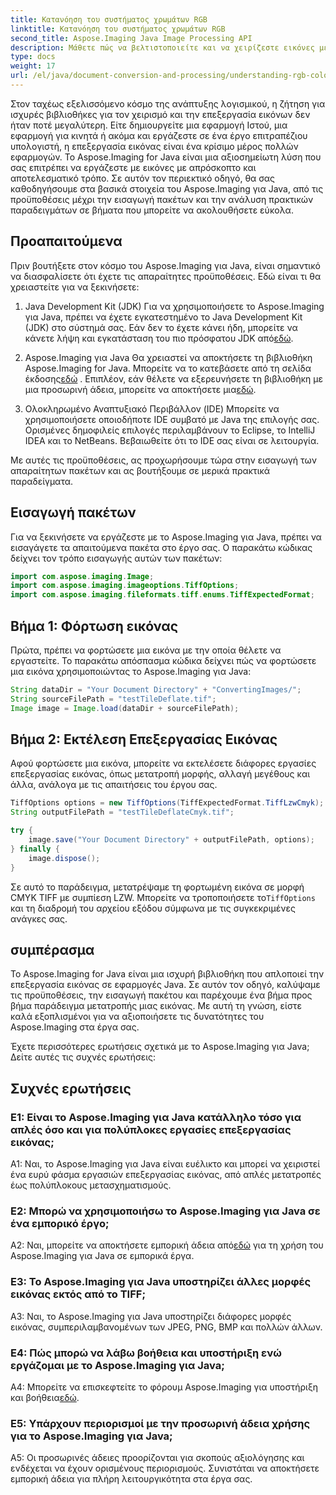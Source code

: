 ```yaml
---
title: Κατανόηση του συστήματος χρωμάτων RGB
linktitle: Κατανόηση του συστήματος χρωμάτων RGB
second_title: Aspose.Imaging Java Image Processing API
description: Μάθετε πώς να βελτιστοποιείτε και να χειρίζεστε εικόνες με το Aspose.Imaging για Java. Ξεκινήστε με τον βήμα προς βήμα οδηγό μας.
type: docs
weight: 17
url: /el/java/document-conversion-and-processing/understanding-rgb-color-system/
---
```

Στον ταχέως εξελισσόμενο κόσμο της ανάπτυξης λογισμικού, η ζήτηση για ισχυρές βιβλιοθήκες για τον χειρισμό και την επεξεργασία εικόνων δεν ήταν ποτέ μεγαλύτερη. Είτε δημιουργείτε μια εφαρμογή Ιστού, μια εφαρμογή για κινητά ή ακόμα και εργάζεστε σε ένα έργο επιτραπέζιου υπολογιστή, η επεξεργασία εικόνας είναι ένα κρίσιμο μέρος πολλών εφαρμογών. Το Aspose.Imaging for Java είναι μια αξιοσημείωτη λύση που σας επιτρέπει να εργάζεστε με εικόνες με απρόσκοπτο και αποτελεσματικό τρόπο. Σε αυτόν τον περιεκτικό οδηγό, θα σας καθοδηγήσουμε στα βασικά στοιχεία του Aspose.Imaging για Java, από τις προϋποθέσεις μέχρι την εισαγωγή πακέτων και την ανάλυση πρακτικών παραδειγμάτων σε βήματα που μπορείτε να ακολουθήσετε εύκολα.

## Προαπαιτούμενα

Πριν βουτήξετε στον κόσμο του Aspose.Imaging για Java, είναι σημαντικό να διασφαλίσετε ότι έχετε τις απαραίτητες προϋποθέσεις. Εδώ είναι τι θα χρειαστείτε για να ξεκινήσετε:

1. Java Development Kit (JDK)
 Για να χρησιμοποιήσετε το Aspose.Imaging για Java, πρέπει να έχετε εγκατεστημένο το Java Development Kit (JDK) στο σύστημά σας. Εάν δεν το έχετε κάνει ήδη, μπορείτε να κάνετε λήψη και εγκατάσταση του πιο πρόσφατου JDK από[εδώ](https://www.oracle.com/java/technologies/javase-downloads).

2. Aspose.Imaging για Java
 Θα χρειαστεί να αποκτήσετε τη βιβλιοθήκη Aspose.Imaging for Java. Μπορείτε να το κατεβάσετε από τη σελίδα έκδοσης[εδώ](https://releases.aspose.com/imaging/java/) . Επιπλέον, εάν θέλετε να εξερευνήσετε τη βιβλιοθήκη με μια προσωρινή άδεια, μπορείτε να αποκτήσετε μια[εδώ](https://purchase.aspose.com/temporary-license/).

3. Ολοκληρωμένο Αναπτυξιακό Περιβάλλον (IDE)
Μπορείτε να χρησιμοποιήσετε οποιοδήποτε IDE συμβατό με Java της επιλογής σας. Ορισμένες δημοφιλείς επιλογές περιλαμβάνουν το Eclipse, το IntelliJ IDEA και το NetBeans. Βεβαιωθείτε ότι το IDE σας είναι σε λειτουργία.

Με αυτές τις προϋποθέσεις, ας προχωρήσουμε τώρα στην εισαγωγή των απαραίτητων πακέτων και ας βουτήξουμε σε μερικά πρακτικά παραδείγματα.

## Εισαγωγή πακέτων

Για να ξεκινήσετε να εργάζεστε με το Aspose.Imaging για Java, πρέπει να εισαγάγετε τα απαιτούμενα πακέτα στο έργο σας. Ο παρακάτω κώδικας δείχνει τον τρόπο εισαγωγής αυτών των πακέτων:

```java
import com.aspose.imaging.Image;
import com.aspose.imaging.imageoptions.TiffOptions;
import com.aspose.imaging.fileformats.tiff.enums.TiffExpectedFormat;
```

## Βήμα 1: Φόρτωση εικόνας

Πρώτα, πρέπει να φορτώσετε μια εικόνα με την οποία θέλετε να εργαστείτε. Το παρακάτω απόσπασμα κώδικα δείχνει πώς να φορτώσετε μια εικόνα χρησιμοποιώντας το Aspose.Imaging για Java:

```java
String dataDir = "Your Document Directory" + "ConvertingImages/";
String sourceFilePath = "testTileDeflate.tif";
Image image = Image.load(dataDir + sourceFilePath);
```

## Βήμα 2: Εκτέλεση Επεξεργασίας Εικόνας

Αφού φορτώσετε μια εικόνα, μπορείτε να εκτελέσετε διάφορες εργασίες επεξεργασίας εικόνας, όπως μετατροπή μορφής, αλλαγή μεγέθους και άλλα, ανάλογα με τις απαιτήσεις του έργου σας.

```java
TiffOptions options = new TiffOptions(TiffExpectedFormat.TiffLzwCmyk);
String outputFilePath = "testTileDeflateCmyk.tif";

try {
    image.save("Your Document Directory" + outputFilePath, options);
} finally {
    image.dispose();
}
```

 Σε αυτό το παράδειγμα, μετατρέψαμε τη φορτωμένη εικόνα σε μορφή CMYK TIFF με συμπίεση LZW. Μπορείτε να τροποποιήσετε το`TiffOptions` και τη διαδρομή του αρχείου εξόδου σύμφωνα με τις συγκεκριμένες ανάγκες σας.

## συμπέρασμα

Το Aspose.Imaging for Java είναι μια ισχυρή βιβλιοθήκη που απλοποιεί την επεξεργασία εικόνας σε εφαρμογές Java. Σε αυτόν τον οδηγό, καλύψαμε τις προϋποθέσεις, την εισαγωγή πακέτου και παρέχουμε ένα βήμα προς βήμα παράδειγμα μετατροπής μιας εικόνας. Με αυτή τη γνώση, είστε καλά εξοπλισμένοι για να αξιοποιήσετε τις δυνατότητες του Aspose.Imaging στα έργα σας.

Έχετε περισσότερες ερωτήσεις σχετικά με το Aspose.Imaging για Java; Δείτε αυτές τις συχνές ερωτήσεις:

## Συχνές ερωτήσεις

### Ε1: Είναι το Aspose.Imaging για Java κατάλληλο τόσο για απλές όσο και για πολύπλοκες εργασίες επεξεργασίας εικόνας;

A1: Ναι, το Aspose.Imaging για Java είναι ευέλικτο και μπορεί να χειριστεί ένα ευρύ φάσμα εργασιών επεξεργασίας εικόνας, από απλές μετατροπές έως πολύπλοκους μετασχηματισμούς.

### Ε2: Μπορώ να χρησιμοποιήσω το Aspose.Imaging για Java σε ένα εμπορικό έργο;

 A2: Ναι, μπορείτε να αποκτήσετε εμπορική άδεια από[εδώ](https://purchase.aspose.com/buy) για τη χρήση του Aspose.Imaging για Java σε εμπορικά έργα.

### Ε3: Το Aspose.Imaging για Java υποστηρίζει άλλες μορφές εικόνας εκτός από το TIFF;

A3: Ναι, το Aspose.Imaging για Java υποστηρίζει διάφορες μορφές εικόνας, συμπεριλαμβανομένων των JPEG, PNG, BMP και πολλών άλλων.

### Ε4: Πώς μπορώ να λάβω βοήθεια και υποστήριξη ενώ εργάζομαι με το Aspose.Imaging για Java;

 A4: Μπορείτε να επισκεφτείτε το φόρουμ Aspose.Imaging για υποστήριξη και βοήθεια[εδώ](https://forum.aspose.com/).

### Ε5: Υπάρχουν περιορισμοί με την προσωρινή άδεια χρήσης για το Aspose.Imaging για Java;

A5: Οι προσωρινές άδειες προορίζονται για σκοπούς αξιολόγησης και ενδέχεται να έχουν ορισμένους περιορισμούς. Συνιστάται να αποκτήσετε εμπορική άδεια για πλήρη λειτουργικότητα στα έργα σας.